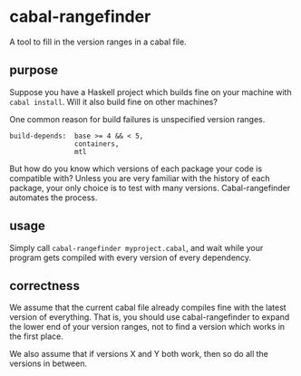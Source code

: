 cabal-rangefinder
=================

A tool to fill in the version ranges in a cabal file.

purpose
-------

Suppose you have a Haskell project which builds fine on your machine with `cabal install`. Will it also build fine on other machines?

One common reason for build failures is unspecified version ranges.

    build-depends:  base >= 4 && < 5,
                    containers,
                    mtl

But how do you know which versions of each package your code is compatible with? Unless you are very familiar with the history of each package, your only choice is to test with many versions. Cabal-rangefinder automates the process.

usage
-----

Simply call `cabal-rangefinder myproject.cabal`, and wait while your program gets compiled with every version of every dependency.

correctness
-----------

We assume that the current cabal file already compiles fine with the latest version of everything. That is, you should use cabal-rangefinder to expand the lower end of your version ranges, not to find a version which works in the first place.

We also assume that if versions X and Y both work, then so do all the versions in between.
